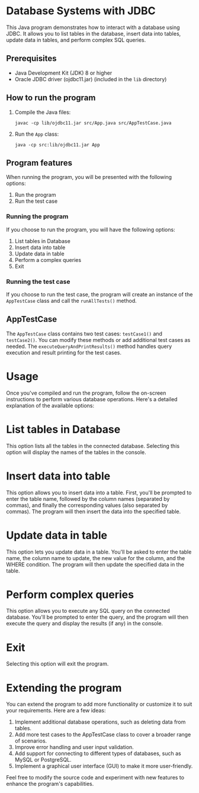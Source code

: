 # Database Systems with JDBC

This Java program demonstrates how to interact with a database using JDBC. It allows you to list tables in the database, insert data into tables, update data in tables, and perform complex SQL queries.

## Prerequisites

- Java Development Kit (JDK) 8 or higher
- Oracle JDBC driver (ojdbc11.jar) (included in the `lib` directory)

## How to run the program

1. Compile the Java files:
   ```
   javac -cp lib/ojdbc11.jar src/App.java src/AppTestCase.java
   ```
2. Run the `App` class:
   ```
   java -cp src:lib/ojdbc11.jar App
   ```

## Program features

When running the program, you will be presented with the following options:

1. Run the program
2. Run the test case

### Running the program

If you choose to run the program, you will have the following options:

1. List tables in Database
2. Insert data into table
3. Update data in table
4. Perform a complex queries
0. Exit

### Running the test case

If you choose to run the test case, the program will create an instance of the `AppTestCase` class and call the `runAllTests()` method.

## AppTestCase

The `AppTestCase` class contains two test cases: `testCase1()` and `testCase2()`. You can modify these methods or add additional test cases as needed. The `executeQueryAndPrintResults()` method handles query execution and result printing for the test cases.

# Usage

Once you've compiled and run the program, follow the on-screen instructions to perform various database operations. Here's a detailed explanation of the available options:

# List tables in Database
This option lists all the tables in the connected database. Selecting this option will display the names of the tables in the console.

# Insert data into table
This option allows you to insert data into a table. First, you'll be prompted to enter the table name, followed by the column names (separated by commas), and finally the corresponding values (also separated by commas). The program will then insert the data into the specified table.

# Update data in table
This option lets you update data in a table. You'll be asked to enter the table name, the column name to update, the new value for the column, and the WHERE condition. The program will then update the specified data in the table.

# Perform complex queries
This option allows you to execute any SQL query on the connected database. You'll be prompted to enter the query, and the program will then execute the query and display the results (if any) in the console.

# Exit
Selecting this option will exit the program.

# Extending the program

You can extend the program to add more functionality or customize it to suit your requirements. Here are a few ideas:

1. Implement additional database operations, such as deleting data from tables.
2. Add more test cases to the AppTestCase class to cover a broader range of scenarios.
3. Improve error handling and user input validation.
4. Add support for connecting to different types of databases, such as MySQL or PostgreSQL.
5. Implement a graphical user interface (GUI) to make it more user-friendly.


Feel free to modify the source code and experiment with new features to enhance the program's capabilities.

